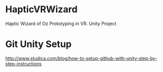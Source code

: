 # HapticVRWizard
Haptic Wizard of Oz Prototyping in VR. Unity Project

# Git Unity Setup
http://www.studica.com/blog/how-to-setup-github-with-unity-step-by-step-instructions
